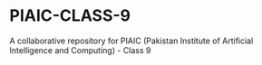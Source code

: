 # PIAIC-CLASS-9
A collaborative repository for PIAIC (Pakistan Institute of Artificial Intelligence and Computing) - Class 9
